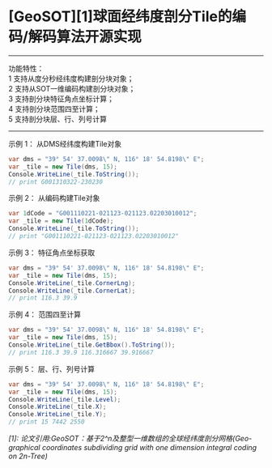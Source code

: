 ﻿# [GeoSOT][1]球面经纬度剖分Tile的编码/解码算法开源实现

***
功能特性：  
1 支持从度分秒经纬度构建剖分块对象；  
2 支持从SOT一维编码构建剖分块对象；  
3 支持剖分块特征角点坐标计算；  
4 支持剖分块范围四至计算；  
5 支持剖分块层、行、列号计算  
***

示例 1： 从DMS经纬度构建Tile对象  
```csharp
var dms = "39° 54' 37.0098\" N, 116° 18' 54.8198\" E";  
var _tile = new Tile(dms, 15);  
Console.WriteLine(_tile.ToString());  
// print G001310322-230230
```

示例 2： 从编码构建Tile对象  
```csharp
var 1dCode = "G001110221-021123-021123.02203010012";  
var _tile = new Tile(1dCode);  
Console.WriteLine(_tile.ToString());  
// print "G001110221-021123-021123.02203010012"  
```

示例 3： 特征角点坐标获取  
```csharp
var dms = "39° 54' 37.0098\" N, 116° 18' 54.8198\" E";  
var _tile = new Tile(dms, 15);  
Console.WriteLine(_tile.CornerLng);  
Console.WriteLine(_tile.CornerLat);  
// print 116.3 39.9  
```

示例 4： 范围四至计算  
```csharp
var dms = "39° 54' 37.0098\" N, 116° 18' 54.8198\" E";  
var _tile = new Tile(dms, 15);  
Console.WriteLine(_tile.GetBbox().ToString());  
// print 116.3 39.9 116.316667 39.916667  
```

示例 5： 层、行、列号计算  
```csharp
var dms = "39° 54' 37.0098\" N, 116° 18' 54.8198\" E";  
var _tile = new Tile(dms, 15);  
Console.WriteLine(_tile.Level);  
Console.WriteLine(_tile.X);  
Console.WriteLine(_tile.Y);  
// print 15 7442 2550  
```

_[1]: 论文引用:GeoSOT：基于2^n及整型一维数组的全球经纬度剖分网格(Geo-graphical coordinates subdividing grid with one dimension integral coding on 2n-Tree)_